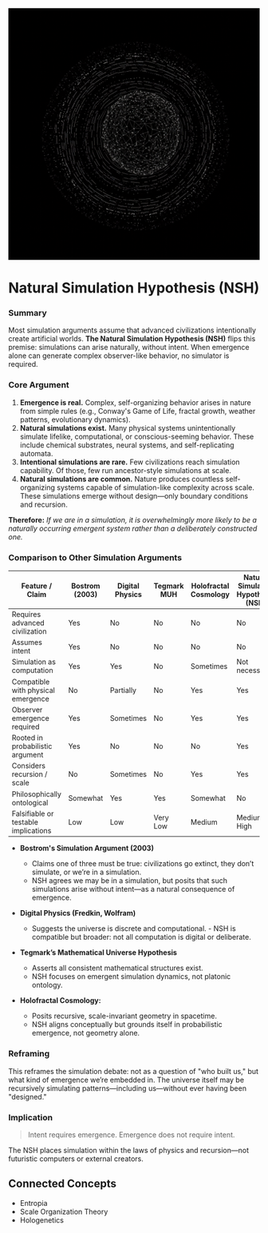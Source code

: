 <img src="natsim.png" alt="The Natural Simulation Hypothesis" width="1024px" align="center" />

# Natural Simulation Hypothesis (NSH)

### Summary
Most simulation arguments assume that advanced civilizations intentionally create artificial worlds. **The Natural Simulation Hypothesis (NSH)** flips this premise: simulations can arise naturally, without intent. When emergence alone can generate complex observer-like behavior, no simulator is required.

### Core Argument

1.  **Emergence is real.** 
Complex, self-organizing behavior arises in nature from simple rules (e.g., Conway's Game of Life, fractal growth, weather patterns, evolutionary dynamics).  
2.  **Natural simulations exist.**
Many physical systems unintentionally simulate lifelike, computational, or conscious-seeming behavior. These include chemical substrates, neural systems, and self-replicating automata.  
3.  **Intentional simulations are rare.**
Few civilizations reach simulation capability. Of those, few run ancestor-style simulations at scale.  
4.  **Natural simulations are common.**
Nature produces countless self-organizing systems capable of simulation-like complexity across scale. These simulations emerge without design—only boundary conditions and recursion.  
      
**Therefore:** *If we are in a simulation, it is overwhelmingly more likely to be a naturally occurring emergent system rather than a deliberately constructed one.*

### Comparison to Other Simulation Arguments

| Feature / Claim                      | Bostrom (2003) | Digital Physics | Tegmark MUH | Holofractal Cosmology | Natural Simulation Hypothesis (NSH) |
|-------------------------------------|----------------|------------------|-------------|------------------------|-------------------------------------|
| Requires advanced civilization      | Yes            | No               | No          | No                     | No                                  |
| Assumes intent                      | Yes            | No               | No          | No                     | No                                  |
| Simulation as computation           | Yes            | Yes              | No          | Sometimes              | Not necessarily                     |
| Compatible with physical emergence  | No             | Partially        | No          | Yes                    | Yes                                 |
| Observer emergence required         | Yes            | Sometimes        | No          | Yes                    | Yes                                 |
| Rooted in probabilistic argument    | Yes            | No               | No          | No                     | Yes                                 |
| Considers recursion / scale         | No             | Sometimes        | No          | Yes                    | Yes                                 |
| Philosophically ontological         | Somewhat       | Yes              | Yes         | Somewhat               | No                                  |
| Falsifiable or testable implications| Low            | Low              | Very Low    | Medium                 | Medium to High                      |


-   **Bostrom's Simulation Argument (2003)**  
	-   Claims one of three must be true: civilizations go extinct, they don’t simulate, or we’re in a simulation.  
      -   NSH agrees we may be in a simulation, but posits that such simulations arise without intent—as a natural consequence of emergence.  
 
 -   **Digital Physics (Fredkin, Wolfram)**
	 -    Suggests the universe is discrete and computational. 
		 -    NSH is compatible but broader: not all computation is digital or deliberate.  

-   **Tegmark’s Mathematical Universe Hypothesis**  
	- Asserts all consistent mathematical structures exist. 
	- NSH focuses on emergent simulation dynamics, not platonic ontology.  
      
-   **Holofractal Cosmology:**     
	-   Posits recursive, scale-invariant geometry in spacetime.  
	-   NSH aligns conceptually but grounds itself in probabilistic emergence, not geometry alone.  

### Reframing

This reframes the simulation debate: not as a question of "who built us," but what kind of emergence we’re embedded in. The universe itself may be recursively simulating patterns—including us—without ever having been "designed."

### Implication

> Intent requires emergence. Emergence does not require intent.

The NSH places simulation within the laws of physics and recursion—not futuristic computers or external creators.

<h2>Connected Concepts</h2>
<ul>
<li>Entropia</li>
<li>Scale Organization Theory</li>
<li>Hologenetics</li>
</ul>
